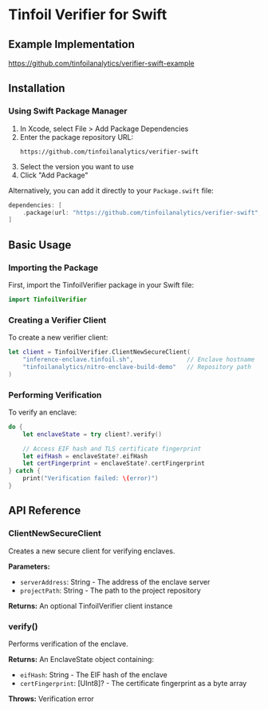 # Tinfoil Verifier for Swift

## Example Implementation

https://github.com/tinfoilanalytics/verifier-swift-example

## Installation

### Using Swift Package Manager

1. In Xcode, select File > Add Package Dependencies
2. Enter the package repository URL:
   ```
   https://github.com/tinfoilanalytics/verifier-swift
   ```
3. Select the version you want to use
4. Click "Add Package"

Alternatively, you can add it directly to your `Package.swift` file:

```swift
dependencies: [
    .package(url: "https://github.com/tinfoilanalytics/verifier-swift", exact: "0.0.2")
]
```

## Basic Usage

### Importing the Package

First, import the TinfoilVerifier package in your Swift file:

```swift
import TinfoilVerifier
```

### Creating a Verifier Client

To create a new verifier client:

```swift
let client = TinfoilVerifier.ClientNewSecureClient(
    "inference-enclave.tinfoil.sh",               // Enclave hostname
    "tinfoilanalytics/nitro-enclave-build-demo"   // Repository path
)
```

### Performing Verification

To verify an enclave:

```swift
do {
    let enclaveState = try client?.verify()

    // Access EIF hash and TLS certificate fingerprint
    let eifHash = enclaveState?.eifHash
    let certFingerprint = enclaveState?.certFingerprint
} catch {
    print("Verification failed: \(error)")
}
```

## API Reference

### ClientNewSecureClient

Creates a new secure client for verifying enclaves.

**Parameters:**
- `serverAddress`: String - The address of the enclave server
- `projectPath`: String - The path to the project repository

**Returns:** An optional TinfoilVerifier client instance

### verify()

Performs verification of the enclave.

**Returns:** An EnclaveState object containing:
- `eifHash`: String - The EIF hash of the enclave
- `certFingerprint`: [UInt8]? - The certificate fingerprint as a byte array

**Throws:** Verification error
